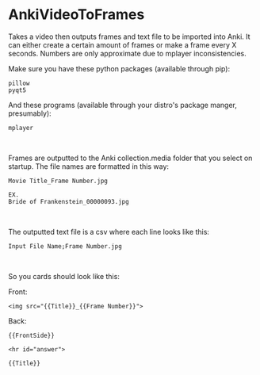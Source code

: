 # AnkiVideoToFrames
Takes a video then outputs frames and text file to be imported into Anki.
It can either create a certain amount of frames or make a frame every X seconds.
Numbers are only approximate due to mplayer inconsistencies.

Make sure you have these python packages (available through pip):

    pillow
    pyqt5
    
And these programs (available through your distro's package manger, presumably):

    mplayer

&nbsp;

Frames are outputted to the Anki collection.media folder that you select on startup.
The file names are formatted in this way:

    Movie Title_Frame Number.jpg
    
    EX.
    Bride of Frankenstein_00000093.jpg
    
&nbsp;

The outputted text file is a csv where each line looks like this:

    Input File Name;Frame Number.jpg
    
&nbsp;

So you cards should look like this:

Front:

    <img src="{{Title}}_{{Frame Number}}">

Back:

    {{FrontSide}}
    
    <hr id="answer">
    
    {{Title}}
